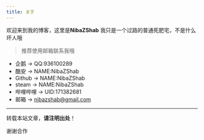 ```yaml
---
title: 关于
---
```


欢迎来到我的博客，这里是**NibaZShab**
我只是一个过路的普通死肥宅，不是什么坏人哦

> 推荐使用邮箱联系我哦
>>  
- 企鹅 -> QQ:936100289
- 酷安 -> NAME:NibaZShab
- Github -> NAME:NibaZShab
- steam -> NAME:NibaZShab
- 哔哩哔哩 -> UID:171382681
- 邮箱 -> nibazshab@gmail.com

---

转载本站文章，**请注明出处**！

谢谢合作
